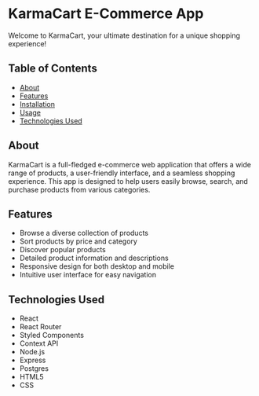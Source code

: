 # KarmaCart E-Commerce App

Welcome to KarmaCart, your ultimate destination for a unique shopping experience!

## Table of Contents

- [About](#about)
- [Features](#features)
- [Installation](#installation)
- [Usage](#usage)
- [Technologies Used](#technologies-used)

## About

KarmaCart is a full-fledged e-commerce web application that offers a wide range of products, a user-friendly interface, and a seamless shopping experience. This app is designed to help users easily browse, search, and purchase products from various categories.

## Features

- Browse a diverse collection of products
- Sort products by price and category
- Discover popular products
- Detailed product information and descriptions
- Responsive design for both desktop and mobile
- Intuitive user interface for easy navigation

## Technologies Used

- React
- React Router
- Styled Components
- Context API
- Node.js
- Express
- Postgres
- HTML5
- CSS

